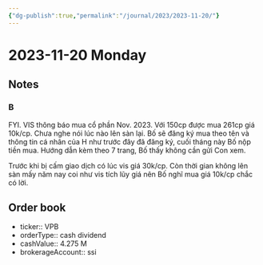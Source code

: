 ```yaml
---
{"dg-publish":true,"permalink":"/journal/2023/2023-11-20/"}
---
```


# 2023-11-20 Monday

## Notes

### B

FYI. VIS thông báo mua cổ phần Nov. 2023. Với 150cp được mua 261cp giá 10k/cp. Chưa nghe nói lúc nào lên sàn lại. Bố sẽ đăng ký mua theo tên và thông tin cá nhân của H như trước đây đã đăng ký, cuối tháng này Bố nộp tiền mua. Hướng dẫn kèm theo 7 trang, Bố thấy không cần gửi Con xem.

Trước khi bị cấm giao dịch có lúc vis giá 30k/cp. Còn thời gian không lên sàn mấy năm nay coi như vis tích lũy giá nên Bố nghĩ mua giá 10k/cp chắc có lời.

## Order book

- ticker:: VPB
- orderType:: cash dividend
- cashValue:: 4.275 M
- brokerageAccount:: ssi
